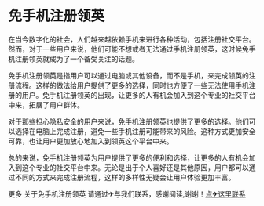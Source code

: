 # 免手机注册领英

在当今数字化的社会，人们越来越依赖手机来进行各种活动，包括注册社交平台。然而，对于一些用户来说，他们可能不想或者无法通过手机注册领英，这时候免手机注册领英就成为了一个备受关注的话题。

免手机注册领英是指用户可以通过电脑或其他设备，而不是手机，来完成领英的注册流程。这样的做法给用户提供了更多的选择，同时也方便了一些无法使用手机注册的用户。免手机注册领英的出现，让更多的人有机会加入到这个专业的社交平台中来，拓展了用户群体。

对于那些担心隐私安全的用户来说，免手机注册领英也提供了更多的选择。他们可以选择在电脑上完成注册，避免一些手机注册可能带来的风险。这种方式更加安全可靠，也让用户更加放心地加入到领英这个平台中来。

总的来说，免手机注册领英为用户提供了更多的便利和选择，让更多的人有机会加入到这个专业的社交平台中来。无论是出于个人喜好还是其他原因，用户都可以通过不同的方式来完成注册流程，这样的多样性无疑会让用户体验更加丰富。

更多 关于免手机注册领英 请通过✈与我们联系，感谢阅读,谢谢！[点✈这里联系](https://add.k02.cc)